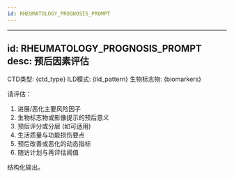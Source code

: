 ```yaml
---
id: RHEUMATOLOGY_PROGNOSIS_PROMPT
---
```

---
id: RHEUMATOLOGY_PROGNOSIS_PROMPT
desc: 预后因素评估
---
CTD类型: {ctd_type}
ILD模式: {ild_pattern}
生物标志物: {biomarkers}

请评估：
1. 进展/恶化主要风险因子
2. 生物标志物或影像提示的预后意义
3. 预后评分或分层 (如可适用)
4. 生活质量与功能损伤要点
5. 预后改善或恶化的动态指标
6. 随访计划与再评估阈值

结构化输出。
